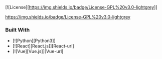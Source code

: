 [![License][https://img.shields.io/badge/License-GPL%20v3.0-lightgrey]]

https://img.shields.io/badge/License-GPL%20v3.0-lightgrey




### Built With

* [![Python][Python3]]
* [![React][React.js]][React-url]
* [![Vue][Vue.js]][Vue-url]